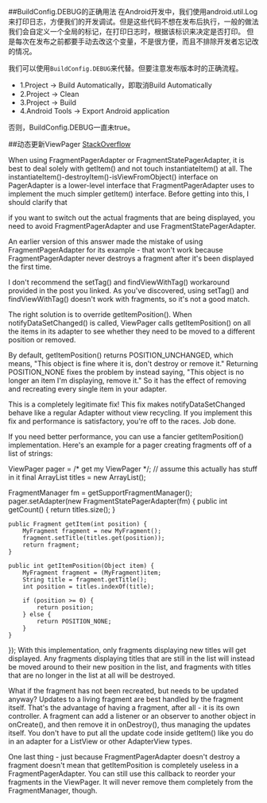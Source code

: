 ##BuildConfig.DEBUG的正确用法
在Android开发中，我们使用android.util.Log来打印日志，方便我们的开发调试。但是这些代码不想在发布后执行，一般的做法我们会自定义一个全局的标记，在打印日志时，根据该标识来决定是否打印。
但是每次在发布之前都要手动去改这个变量，不是很方便，而且不排除开发者忘记改的情况。

我们可以使用`BuildConfig.DEBUG`来代替。但要注意发布版本时的正确流程。

- 1.Project -> Build Automatically，即取消Build Automatically
- 2.Project -> Clean
- 3.Project -> Build
- 4.Android Tools -> Export Android application

否则，BuildConfig.DEBUG一直未true。

##动态更新ViewPager
[StackOverflow](http://stackoverflow.com/questions/10849552/update-viewpager-dynamically/10852046#10852046)


When using FragmentPagerAdapter or FragmentStatePagerAdapter, it is best to deal solely with getItem() and not touch instantiateItem() at all. The instantiateItem()-destroyItem()-isViewFromObject() interface on PagerAdapter is a lower-level interface that FragmentPagerAdapter uses to implement the much simpler getItem() interface.
Before getting into this, I should clarify that

if you want to switch out the actual fragments that are being displayed, you need to avoid FragmentPagerAdapter and use FragmentStatePagerAdapter.

An earlier version of this answer made the mistake of using FragmentPagerAdapter for its example - that won't work because FragmentPagerAdapter never destroys a fragment after it's been displayed the first time.

I don't recommend the setTag() and findViewWithTag() workaround provided in the post you linked. As you've discovered, using setTag() and findViewWithTag() doesn't work with fragments, so it's not a good match.

The right solution is to override getItemPosition(). When notifyDataSetChanged() is called, ViewPager calls getItemPosition() on all the items in its adapter to see whether they need to be moved to a different position or removed.

By default, getItemPosition() returns POSITION_UNCHANGED, which means, "This object is fine where it is, don't destroy or remove it." Returning POSITION_NONE fixes the problem by instead saying, "This object is no longer an item I'm displaying, remove it." So it has the effect of removing and recreating every single item in your adapter.

This is a completely legitimate fix! This fix makes notifyDataSetChanged behave like a regular Adapter without view recycling. If you implement this fix and performance is satisfactory, you're off to the races. Job done.

If you need better performance, you can use a fancier getItemPosition() implementation. Here's an example for a pager creating fragments off of a list of strings:

ViewPager pager = /* get my ViewPager */;
// assume this actually has stuff in it
final ArrayList<String> titles = new ArrayList<String>();

FragmentManager fm = getSupportFragmentManager();
pager.setAdapter(new FragmentStatePagerAdapter(fm) {
    public int getCount() {
        return titles.size();
    }

    public Fragment getItem(int position) {
        MyFragment fragment = new MyFragment();
        fragment.setTitle(titles.get(position));
        return fragment;
    }

    public int getItemPosition(Object item) {
        MyFragment fragment = (MyFragment)item;
        String title = fragment.getTitle();
        int position = titles.indexOf(title);

        if (position >= 0) {
            return position;
        } else {
            return POSITION_NONE;
        }
    }
});
With this implementation, only fragments displaying new titles will get displayed. Any fragments displaying titles that are still in the list will instead be moved around to their new position in the list, and fragments with titles that are no longer in the list at all will be destroyed.

What if the fragment has not been recreated, but needs to be updated anyway? Updates to a living fragment are best handled by the fragment itself. That's the advantage of having a fragment, after all - it is its own controller. A fragment can add a listener or an observer to another object in onCreate(), and then remove it in onDestroy(), thus managing the updates itself. You don't have to put all the update code inside getItem() like you do in an adapter for a ListView or other AdapterView types.


One last thing - just because FragmentPagerAdapter doesn't destroy a fragment doesn't mean that getItemPosition is completely useless in a FragmentPagerAdapter. You can still use this callback to reorder your fragments in the ViewPager. It will never remove them completely from the FragmentManager, though.